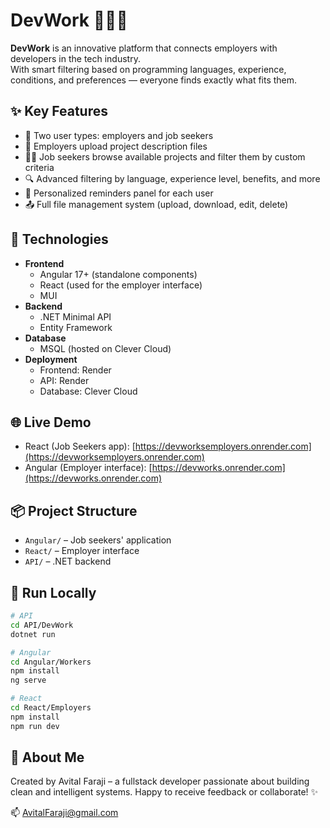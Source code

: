 # DevWork 💼👩‍💻

**DevWork** is an innovative platform that connects employers with developers in the tech industry.  
With smart filtering based on programming languages, experience, conditions, and preferences — everyone finds exactly what fits them.

## ✨ Key Features

- 👔 Two user types: employers and job seekers
- 📄 Employers upload project description files
- 🧑‍💻 Job seekers browse available projects and filter them by custom criteria
- 🔍 Advanced filtering by language, experience level, benefits, and more
- 🔔 Personalized reminders panel for each user
- 📤 Full file management system (upload, download, edit, delete)

## 🧱 Technologies

- **Frontend**  
  - Angular 17+ (standalone components)  
  - React (used for the employer interface)  
  - MUI  
- **Backend**  
  - .NET Minimal API  
  - Entity Framework  
- **Database**  
  - MSQL (hosted on Clever Cloud)  
- **Deployment**  
  - Frontend: Render  
  - API: Render  
  - Database: Clever Cloud
 
 ## 🌐 Live Demo

- React (Job Seekers app): [https://devworksemployers.onrender.com](https://devworksemployers.onrender.com)  
- Angular (Employer interface): [https://devworks.onrender.com](https://devworks.onrender.com)



## 📦 Project Structure

- `Angular/` – Job seekers' application  
- `React/` – Employer interface  
- `API/` – .NET backend  

## 🚀 Run Locally

```bash
# API
cd API/DevWork
dotnet run

# Angular
cd Angular/Workers
npm install
ng serve

# React
cd React/Employers
npm install
npm run dev
```

## 🙋 About Me
Created by Avital Faraji – a fullstack developer passionate about building clean and intelligent systems.
Happy to receive feedback or collaborate! ✨

📫 AvitalFaraji@gmail.com

